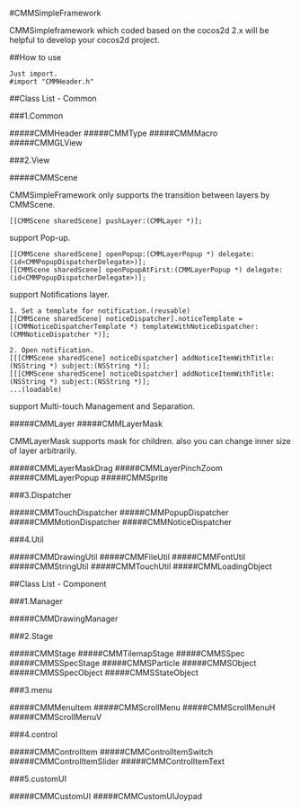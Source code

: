 #CMMSimpleFramework

CMMSimpleframework which coded based on the cocos2d 2.x will be helpful to develop your cocos2d project.

##How to use

    Just import.
    #import "CMMHeader.h"
    
##Class List - Common

###1.Common

#####CMMHeader
#####CMMType
#####CMMMacro
#####CMMGLView

###2.View

#####CMMScene

CMMSimpleFramework only supports the transition between layers by CMMScene.

    [[CMMScene sharedScene] pushLayer:(CMMLayer *)];
    
support Pop-up. 

    [[CMMScene sharedScene] openPopup:(CMMLayerPopup *) delegate:(id<CMMPopupDispatcherDelegate>)];
    [[CMMScene sharedScene] openPopupAtFirst:(CMMLayerPopup *) delegate:(id<CMMPopupDispatcherDelegate>)];

support Notifications layer. 

    1. Set a template for notification.(reusable)
    [[CMMScene sharedScene] noticeDispatcher].noticeTemplate = [(CMMNoticeDispatcherTemplate *) templateWithNoticeDispatcher:(CMMNoticeDispatcher *)];

    2. Open notification.
    [[[CMMScene sharedScene] noticeDispatcher] addNoticeItemWithTitle:(NSString *) subject:(NSString *)];
    [[[CMMScene sharedScene] noticeDispatcher] addNoticeItemWithTitle:(NSString *) subject:(NSString *)];
    ...(loadable)
    
support Multi-touch Management and Separation. 

#####CMMLayer
#####CMMLayerMask

CMMLayerMask supports mask for children. also you can change inner size of layer arbitrarily.

#####CMMLayerMaskDrag
#####CMMLayerPinchZoom
#####CMMLayerPopup
#####CMMSprite

###3.Dispatcher

#####CMMTouchDispatcher
#####CMMPopupDispatcher
#####CMMMotionDispatcher
#####CMMNoticeDispatcher

###4.Util

#####CMMDrawingUtil
#####CMMFileUtil
#####CMMFontUtil
#####CMMStringUtil
#####CMMTouchUtil
#####CMMLoadingObject

##Class List - Component

###1.Manager

#####CMMDrawingManager

###2.Stage

#####CMMStage
#####CMMTilemapStage
#####CMMSSpec
#####CMMSSpecStage
#####CMMSParticle
#####CMMSObject
#####CMMSSpecObject
#####CMMSStateObject

###3.menu

#####CMMMenuItem
#####CMMScrollMenu
#####CMMScrollMenuH
#####CMMScrollMenuV

###4.control

#####CMMControlItem
#####CMMControlItemSwitch
#####CMMControlItemSlider
#####CMMControlItemText

###5.customUI

#####CMMCustomUI
#####CMMCustomUIJoypad